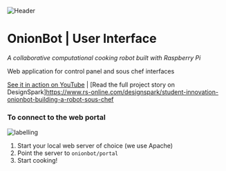 ![Header](https://user-images.githubusercontent.com/32883278/97621285-a4208a80-1a1a-11eb-8b7f-90141d867982.png)

# OnionBot | User Interface
*A collaborative computational cooking robot built with Raspberry Pi*

Web application for control panel and sous chef interfaces

[See it in action on YouTube](https://youtu.be/poE4O6JZY0E) | [Read the full project story on DesignSpark]https://www.rs-online.com/designspark/student-innovation-onionbot-building-a-robot-sous-chef



### To connect to the web portal
![labelling](https://user-images.githubusercontent.com/32883278/85966412-9cdb6880-b9b7-11ea-9306-bfe3712407bd.png)

1. Start your local web server of choice (we use Apache)
2. Point the server to `onionbot/portal`
3. Start cooking! 
